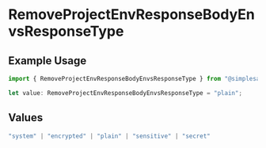 # RemoveProjectEnvResponseBodyEnvsResponseType

## Example Usage

```typescript
import { RemoveProjectEnvResponseBodyEnvsResponseType } from "@simplesagar/vercel/models/removeprojectenvop.js";

let value: RemoveProjectEnvResponseBodyEnvsResponseType = "plain";
```

## Values

```typescript
"system" | "encrypted" | "plain" | "sensitive" | "secret"
```